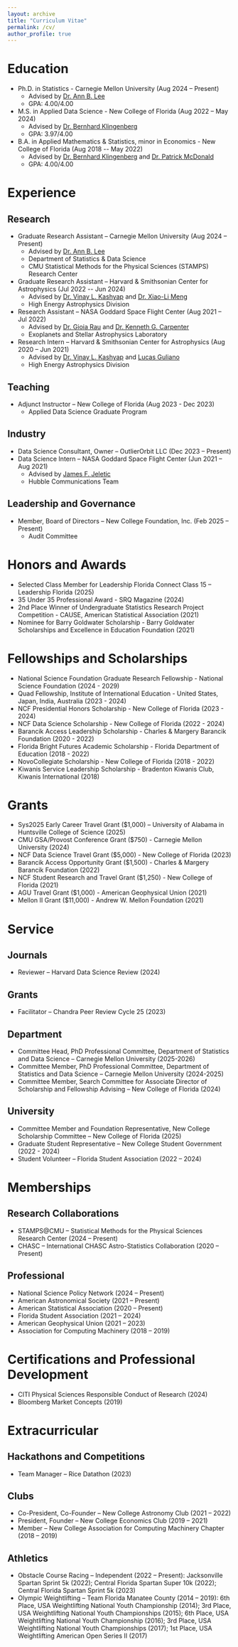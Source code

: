 ```yaml
---
layout: archive
title: "Curriculum Vitae"
permalink: /cv/
author_profile: true
---
```


Education
======
* Ph.D. in Statistics - Carnegie Mellon University (Aug 2024 – Present)
	* Advised by [Dr. Ann B. Lee](https://www.stat.cmu.edu/~annlee/)
 	* GPA: 4.00/4.00
* M.S. in Applied Data Science - New College of Florida (Aug 2022 – May 2024)
	* Advised by [Dr. Bernhard Klingenberg](https://www.ncf.edu/directory/bernhard-klingenberg/)
 	* GPA: 3.97/4.00
* B.A. in Applied Mathematics & Statistics, minor in Economics - New College of Florida (Aug 2018 -- May 2022)
 	* Advised by [Dr. Bernhard Klingenberg](https://www.ncf.edu/directory/bernhard-klingenberg/) and [Dr. Patrick McDonald](https://www.ncf.edu/directory/patrick-t-mcdonald/)
    * GPA: 4.00/4.00

Experience
======

Research
-----
* Graduate Research Assistant – Carnegie Mellon University (Aug 2024 – Present)
	* Advised by [Dr. Ann B. Lee](https://www.stat.cmu.edu/~annlee/)
	* Department of Statistics & Data Science
	* CMU Statistical Methods for the Physical Sciences (STAMPS) Research Center
* Graduate Research Assistant – Harvard & Smithsonian Center for Astrophysics (Jul 2022 -- Jun 2024)
	* Advised by [Dr. Vinay L. Kashyap](https://hea-www.harvard.edu/~kashyap/) and [Dr. Xiao-Li Meng](https://statistics.fas.harvard.edu/people/xiao-li-meng)
	* High Energy Astrophysics Division
* Research Assistant – NASA Goddard Space Flight Center (Aug 2021 – Jul 2022)
	* Advised by [Dr. Gioia Rau](https://www.schmidtsciences.org/person/gioia-rau/) and [Dr. Kenneth G. Carpenter](https://science.gsfc.nasa.gov/sci/bio/kenneth.g.carpenter/)
	* Exoplanets and Stellar Astrophysics Laboratory
* Research Intern – Harvard & Smithsonian Center for Astrophysics (Aug 2020 – Jun 2021)
	* Advised by [Dr. Vinay L. Kashyap](https://hea-www.harvard.edu/~kashyap/) and [Lucas Guliano](https://www.cfa.harvard.edu/people/lucas-guliano)
	* High Energy Astrophysics Division

Teaching
-----
* Adjunct Instructor – New College of Florida (Aug 2023 - Dec 2023)
	* Applied Data Science Graduate Program

Industry
-----
* Data Science Consultant, Owner – OutlierOrbit LLC (Dec 2023 – Present)
* Data Science Intern – NASA Goddard Space Flight Center (Jun 2021 – Aug 2021)
	* Advised by [James F. Jeletic](https://science.nasa.gov/people/james-f-jeletic/)
	* Hubble Communications Team

Leadership and Governance
-----
* Member, Board of Directors – New College Foundation, Inc. (Feb 2025 – Present)
	* Audit Committee


Honors and Awards
======
* Selected Class Member for Leadership Florida Connect Class 15 – Leadership Florida (2025)
* 35 Under 35 Professional Award - SRQ Magazine (2024)
* 2nd Place Winner of Undergraduate Statistics Research Project Competition - CAUSE, American Statistical Association (2021)
* Nominee for Barry Goldwater Scholarship - Barry Goldwater Scholarships and Excellence in Education Foundation (2021)

Fellowships and Scholarships
======
* National Science Foundation Graduate Research Fellowship - National Science Foundation (2024 - 2029)
* Quad Fellowship, Institute of International Education - United States, Japan, India, Australia (2023 - 2024)
* NCF Presidential Honors Scholarship - New College of Florida (2023 - 2024)
* NCF Data Science Scholarship - New College of Florida (2022 - 2024)
* Barancik Access Leadership Scholarship - Charles & Margery Barancik Foundation (2020 - 2022)
* Florida Bright Futures Academic Scholarship - Florida Department of Education (2018 - 2022)
* NovoCollegiate Scholarship - New College of Florida (2018 - 2022)
* Kiwanis Service Leadership Scholarship - Bradenton Kiwanis Club, Kiwanis International (2018)

Grants
======
* Sys2025 Early Career Travel Grant ($1,000) – University of Alabama in Huntsville College of Science (2025)
* CMU GSA/Provost Conference Grant ($750) - Carnegie Mellon University (2024)
* NCF Data Science Travel Grant ($5,000) - New College of Florida (2023)
* Barancik Access Opportunity Grant ($1,500) - Charles & Margery Barancik Foundation (2022)
* NCF Student Research and Travel Grant ($1,250) - New College of Florida (2021)
* AGU Travel Grant ($1,000) - American Geophysical Union (2021)
* Mellon II Grant ($11,000) - Andrew W. Mellon Foundation (2021)

Service
======

Journals
------
* Reviewer – Harvard Data Science Review (2024)

Grants
------
* Facilitator – Chandra Peer Review Cycle 25 (2023)

Department
------
* Committee Head, PhD Professional Committee, Department of Statistics and Data Science – Carnegie Mellon University (2025-2026)
* Committee Member, PhD Professional Committee, Department of Statistics and Data Science – Carnegie Mellon University (2024-2025)
* Committee Member, Search Committee for Associate Director of Scholarship and Fellowship Advising – New College of Florida (2024)

University
------
* Committee Member and Foundation Representative, New College Scholarship Committee – New College of Florida (2025)
* Graduate Student Representative – New College Student Government (2022 - 2024)
* Student Volunteer – Florida Student Association (2022 – 2024)

Memberships
======

Research Collaborations
------
* STAMPS@CMU – Statistical Methods for the Physical Sciences Research Center (2024 – Present)
* CHASC – International CHASC Astro-Statistics Collaboration (2020 – Present)

Professional
------
* National Science Policy Network (2024 – Present)
* American Astronomical Society (2021 – Present)
* American Statistical Association (2020 – Present)
* Florida Student Association (2021 – 2024)
* American Geophysical Union (2021 – 2023)
* Association for Computing Machinery (2018 – 2019)

Certifications and Professional Development
======
* CITI Physical Sciences Responsible Conduct of Research (2024)
* Bloomberg Market Concepts (2019)

Extracurricular
======

Hackathons and Competitions
------ 
* Team Manager – Rice Datathon (2023)

Clubs
------
* Co-President, Co-Founder – New College Astronomy Club (2021 – 2022)
* President, Founder – New College Economics Club (2019 – 2021)
* Member – New College Association for Computing Machinery Chapter (2018 – 2019)

Athletics
------
* Obstacle Course Racing – Independent (2022 – Present): Jacksonville Spartan Sprint 5k (2022); Central Florida Spartan Super 10k (2022); Central Florida Spartan Sprint 5k (2023)
* Olympic Weightlifting – Team Florida Manatee County (2014 – 2019): 6th Place, USA Weightlifting National Youth Championship (2014); 3rd Place, USA Weightlifting National Youth Championships (2015); 6th Place, USA Weightlifting National Youth Championship (2016); 3rd Place, USA Weightlifting National Youth Championships (2017); 1st Place, USA Weightlifting American Open Series II (2017)
